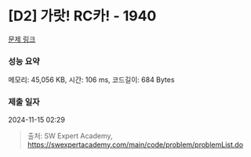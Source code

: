 # [D2] 가랏! RC카! - 1940 

[문제 링크](https://swexpertacademy.com/main/code/problem/problemDetail.do?contestProbId=AV5PjMgaALgDFAUq) 

### 성능 요약

메모리: 45,056 KB, 시간: 106 ms, 코드길이: 684 Bytes

### 제출 일자

2024-11-15 02:29



> 출처: SW Expert Academy, https://swexpertacademy.com/main/code/problem/problemList.do